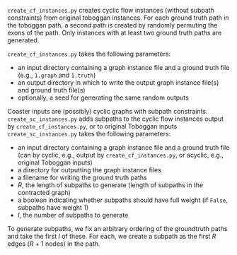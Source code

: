 `create_cf_instances.py` creates cyclic flow instances (without subpath
constraints) from original toboggan instances. For each ground truth path in
the toboggan path, a second path is created by randomly permuting the exons of
the path. Only instances with at least two ground truth paths are generated.

`create_cf_instances.py` takes the following parameters:
* an input directory containing a graph instance file and a ground truth file
	(e.g., `1.graph` and `1.truth`)
* an output directory in which to write the output graph instance file(s) and
	ground truth file(s)
* optionally, a seed for generating the same random outputs

Coaster inputs are (possibly) cyclic graphs with subpath constraints.
`create_sc_instances.py` adds
subpaths to the cyclic flow instances output by `create_cf_instances.py`, or to
original Toboggan inputs
`create_sc_instances.py` takes the following parameters:
* an input directory containing a graph instance file and a ground truth file
	(can by cyclic, e.g., output by `create_cf_instances.py`, or acyclic, e.g.,
	original Toboggan inputs)
* a directory for outputting the graph instance files
* a filename for writing the ground truth paths
* *R*, the length of subpaths to generate (length of subpaths in the contracted
	graph)
* a boolean indicating whether subpaths should have full weight (if `False`,
	subpaths have weight 1)
* *l*, the number of subpaths to generate

To generate subpaths, we fix an arbitrary ordering of the groundtruth paths and
take the first *l* of these. For each, we create a subpath as the first *R*
edges (*R* + 1 nodes) in the path.
